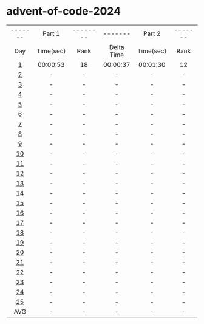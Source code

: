 # advent-of-code-2024

<table>
    <tr>
        <td align="center">-------</td>
        <td align="center">Part 1</td>
        <td align="center">--------</td>
        <td align="center">-------</td>
        <td align="center">Part 2</td>
        <td align="center">-------</td>
    </tr>
    <tr>
        <td align="center">Day</td>
        <td align="center">Time(sec)</td>
        <td align="center">Rank</td>
        <td align="center">Delta Time</td>
        <td align="center">Time(sec)</td>
        <td align="center">Rank</td>
    </tr>
    <tr>
        <td align="center"><a href="https://github.com/31b4/advent-of-code-2024/blob/main/day01">1</a></td>
        <td align="center">00:00:53</td>
        <td align="center">18</td>
        <td align="center">00:00:37</td>
        <td align="center">00:01:30</td>
        <td align="center">12</td>
    </tr>
    <tr>
        <td align="center"><a href="https://github.com/31b4/advent-of-code-2024/blob/main/day02">2</a></td>
        <td align="center">-</td>
        <td align="center">-</td>
        <td align="center">-</td>
        <td align="center">-</td>
        <td align="center">-</td>
    </tr>
    <tr>
        <td align="center"><a href="https://github.com/31b4/advent-of-code-2024/blob/main/day03">3</a></td>
        <td align="center">-</td>
        <td align="center">-</td>
        <td align="center">-</td>
        <td align="center">-</td>
        <td align="center">-</td>
    </tr>
    <tr>
        <td align="center"><a href="https://github.com/31b4/advent-of-code-2024/blob/main/day04">4</a></td>
        <td align="center">-</td>
        <td align="center">-</td>
        <td align="center">-</td>
        <td align="center">-</td>
        <td align="center">-</td>
    </tr>
    <tr>
        <td align="center"><a href="https://github.com/31b4/advent-of-code-2024/blob/main/day05">5</a></td>
        <td align="center">-</td>
        <td align="center">-</td>
        <td align="center">-</td>
        <td align="center">-</td>
        <td align="center">-</td>
    </tr>
    <tr>
        <td align="center"><a href="https://github.com/31b4/advent-of-code-2024/blob/main/day06">6</a></td>
        <td align="center">-</td>
        <td align="center">-</td>
        <td align="center">-</td>
        <td align="center">-</td>
        <td align="center">-</td>
    </tr>
    <tr>
        <td align="center"><a href="https://github.com/31b4/advent-of-code-2024/blob/main/day07">7</a></td>
        <td align="center">-</td>
        <td align="center">-</td>
        <td align="center">-</td>
        <td align="center">-</td>
        <td align="center">-</td>
    </tr>
    <tr>
        <td align="center"><a href="https://github.com/31b4/advent-of-code-2024/blob/main/day08">8</a></td>
        <td align="center">-</td>
        <td align="center">-</td>
        <td align="center">-</td>
        <td align="center">-</td>
        <td align="center">-</td>
    </tr>
    <tr>
        <td align="center"><a href="https://github.com/31b4/advent-of-code-2024/blob/main/day09">9</a></td>
        <td align="center">-</td>
        <td align="center">-</td>
        <td align="center">-</td>
        <td align="center">-</td>
        <td align="center">-</td>
    </tr>
    <tr>
        <td align="center"><a href="https://github.com/31b4/advent-of-code-2024/blob/main/day10">10</a></td>
        <td align="center">-</td>
        <td align="center">-</td>
        <td align="center">-</td>
        <td align="center">-</td>
        <td align="center">-</td>
    </tr>
    <tr>
        <td align="center"><a href="https://github.com/31b4/advent-of-code-2024/blob/main/day11">11</a></td>
        <td align="center">-</td>
        <td align="center">-</td>
        <td align="center">-</td>
        <td align="center">-</td>
        <td align="center">-</td>
    </tr>
    <tr>
       <td align="center"><a href="https://github.com/31b4/advent-of-code-2024/blob/main/day12">12</a></td>
        <td align="center">-</td>
        <td align="center">-</td>
        <td align="center">-</td>
        <td align="center">-</td>
        <td align="center">-</td>
    </tr>
    <tr>
        <td align="center"><a href="https://github.com/31b4/advent-of-code-2024/blob/main/day13">13</a></td>
        <td align="center">-</td>
        <td align="center">-</td>
        <td align="center">-</td>
        <td align="center">-</td>
        <td align="center">-</td>
    </tr>
    <tr>
        <td align="center"><a href="https://github.com/31b4/advent-of-code-2024/blob/main/day14">14</a></td>
        <td align="center">-</td>
        <td align="center">-</td>
        <td align="center">-</td>
        <td align="center">-</td>
        <td align="center">-</td>
    </tr>
    <tr>
        <td align="center"><a href="https://github.com/31b4/advent-of-code-2024/blob/main/day15">15</a></td>
        <td align="center">-</td>
        <td align="center">-</td>
        <td align="center">-</td>
        <td align="center">-</td>
        <td align="center">-</td>
    </tr>
    <tr>
        <td align="center"><a href="https://github.com/31b4/advent-of-code-2024/blob/main/day16">16</a></td>
        <td align="center">-</td>
        <td align="center">-</td>
        <td align="center">-</td>
        <td align="center">-</td>
        <td align="center">-</td>
    </tr>
    <tr>
        <td align="center"><a href="https://github.com/31b4/advent-of-code-2024/blob/main/day17">17</a></td>
        <td align="center">-</td>
        <td align="center">-</td>
        <td align="center">-</td>
        <td align="center">-</td>
        <td align="center">-</td>
    </tr>
    <tr>
        <td align="center"><a href="https://github.com/31b4/advent-of-code-2024/blob/main/day18">18</a></td>
        <td align="center">-</td>
        <td align="center">-</td>
        <td align="center">-</td>
        <td align="center">-</td>
        <td align="center">-</td>
    </tr>
    <tr>
        <td align="center"><a href="https://github.com/31b4/advent-of-code-2024/blob/main/day19">19</a></td>
        <td align="center">-</td>
        <td align="center">-</td>
        <td align="center">-</td>
        <td align="center">-</td>
        <td align="center">-</td>
    </tr>
    <tr>
        <td align="center"><a href="https://github.com/31b4/advent-of-code-2024/blob/main/day20">20</a></td>
        <td align="center">-</td>
        <td align="center">-</td>
        <td align="center">-</td>
        <td align="center">-</td>
        <td align="center">-</td>
    </tr>
    <tr>
        <td align="center"><a href="https://github.com/31b4/advent-of-code-2024/blob/main/day21">21</a></td>
        <td align="center">-</td>
        <td align="center">-</td>
        <td align="center">-</td>
        <td align="center">-</td>
        <td align="center">-</td>
    </tr>
    <tr>
        <td align="center"><a href="https://github.com/31b4/advent-of-code-2024/blob/main/day22">22</a></td>
        <td align="center">-</td>
        <td align="center">-</td>
        <td align="center">-</td>
        <td align="center">-</td>
        <td align="center">-</td>
    </tr>
    <tr>
        <td align="center"><a href="https://github.com/31b4/advent-of-code-2024/blob/main/day23">23</a></td>
        <td align="center">-</td>
        <td align="center">-</td>
        <td align="center">-</td>
        <td align="center">-</td>
        <td align="center">-</td>
    </tr>
    <tr>
        <td align="center"><a href="https://github.com/31b4/advent-of-code-2024/blob/main/day24">24</a></td>
        <td align="center">-</td>
        <td align="center">-</td>
        <td align="center">-</td>
        <td align="center">-</td>
        <td align="center">-</td>
    </tr>
    <tr>
        <td align="center"><a href="https://github.com/31b4/advent-of-code-2024/blob/main/day25">25</a></td>
        <td align="center">-</td>
        <td align="center">-</td>
        <td align="center">-</td>
        <td align="center">-</td>
        <td align="center">-</td>
    </tr>
    <tr>
        <td align="center">AVG</td>
        <td align="center">-</td>
        <td align="center">-</td>
        <td align="center">-</td>
        <td align="center">-</td>
        <td align="center">-</td>
    </tr>

</table>
